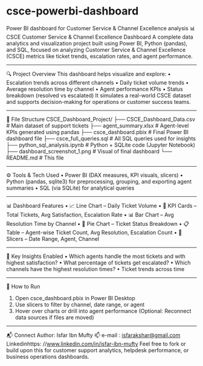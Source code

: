 # csce-powerbi-dashboard
Power BI dashboard for Customer Service & Channel Excellence analysis
📊 CSCE Customer Service & Channel Excellence Dashboard
A complete data analytics and visualization project built using Power BI, Python (pandas), and SQL, focused on analyzing Customer Service & Channel Excellence (CSCE) metrics like ticket trends, escalation rates, and agent performance.
________________________________________
🔍 Project Overview
This dashboard helps visualize and explore:
•	Escalation trends across different channels
•	Daily ticket volume trends
•	Average resolution time by channel
•	Agent performance KPIs
•	Status breakdown (resolved vs escalated)
It simulates a real-world CSCE dataset and supports decision-making for operations or customer success teams.
________________________________________
📁 File Structure
CSCE_Dashboard_Project/
├── CSCE_Dashboard_Data.csv           # Main dataset of support tickets
├── agent_summary.xlsx                # Agent-level KPIs generated using pandas
├── csce_dashboard.pbix              # Final Power BI dashboard file
├── csce_full_queries.sql            # All SQL queries used for insights
├── python_sql_analysis.ipynb        # Python + SQLite code (Jupyter Notebook)
├── dashboard_screenshot_1.png       # Visual of final dashboard
└── README.md                         # This file
________________________________________
⚙️ Tools & Tech Used
•	Power BI (DAX measures, KPI visuals, slicers)
•	Python (pandas, sqlite3) for preprocessing, grouping, and exporting agent summaries
•	SQL (via SQLite) for analytical queries
________________________________________
📊 Dashboard Features
•	📈 Line Chart – Daily Ticket Volume
•	🔢 KPI Cards – Total Tickets, Avg Satisfaction, Escalation Rate
•	📊 Bar Chart – Avg Resolution Time by Channel
•	🧩 Pie Chart – Ticket Status Breakdown
•	📋 Table – Agent-wise Ticket Count, Avg Resolution, Escalation Count
•	📅 Slicers – Date Range, Agent, Channel
________________________________________
🧠 Key Insights Enabled
•	Which agents handle the most tickets and with highest satisfaction?
•	What percentage of tickets get escalated?
•	Which channels have the highest resolution times?
•	Ticket trends across time
________________________________________
🚀 How to Run
1.	Open csce_dashboard.pbix in Power BI Desktop
2.	Use slicers to filter by channel, date range, or agent
3.	Hover over charts or drill into agent performance
(Optional: Reconnect data sources if files are moved)
________________________________________
📬 Connect
Author: Isfar Ibn Mufty
📫 e-mail : isfarakshar@gmail.com 
    Linkedinhttps: //www.linkedin.com/in/isfar-ibn-mufty
Feel free to fork or build upon this for customer support analytics, helpdesk performance, or business operations dashboards.
